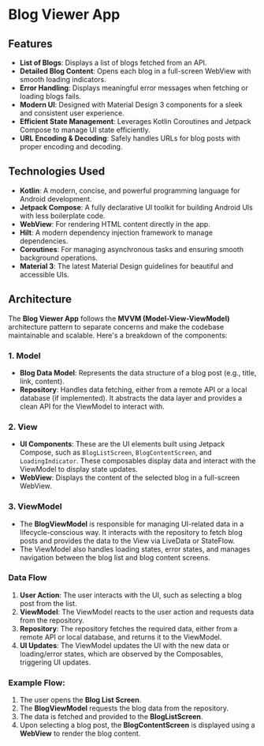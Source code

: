 # Blog Viewer App

## Features

- **List of Blogs**: Displays a list of blogs fetched from an API.
- **Detailed Blog Content**: Opens each blog in a full-screen WebView with smooth loading indicators.
- **Error Handling**: Displays meaningful error messages when fetching or loading blogs fails.
- **Modern UI**: Designed with Material Design 3 components for a sleek and consistent user experience.
- **Efficient State Management**: Leverages Kotlin Coroutines and Jetpack Compose to manage UI state efficiently.
- **URL Encoding & Decoding**: Safely handles URLs for blog posts with proper encoding and decoding.

## Technologies Used

- **Kotlin**: A modern, concise, and powerful programming language for Android development.
- **Jetpack Compose**: A fully declarative UI toolkit for building Android UIs with less boilerplate code.
- **WebView**: For rendering HTML content directly in the app.
- **Hilt**: A modern dependency injection framework to manage dependencies.
- **Coroutines**: For managing asynchronous tasks and ensuring smooth background operations.
- **Material 3**: The latest Material Design guidelines for beautiful and accessible UIs.

## Architecture

The **Blog Viewer App** follows the **MVVM (Model-View-ViewModel)** architecture pattern to separate concerns and make the codebase maintainable and scalable. Here's a breakdown of the components:

### 1. **Model**

- **Blog Data Model**: Represents the data structure of a blog post (e.g., title, link, content).
- **Repository**: Handles data fetching, either from a remote API or a local database (if implemented). It abstracts the data layer and provides a clean API for the ViewModel to interact with.
  
### 2. **View**

- **UI Components**: These are the UI elements built using Jetpack Compose, such as `BlogListScreen`, `BlogContentScreen`, and `LoadingIndicator`. These composables display data and interact with the ViewModel to display state updates.
- **WebView**: Displays the content of the selected blog in a full-screen WebView.

### 3. **ViewModel**

- The **BlogViewModel** is responsible for managing UI-related data in a lifecycle-conscious way. It interacts with the repository to fetch blog posts and provides the data to the View via LiveData or StateFlow.
- The ViewModel also handles loading states, error states, and manages navigation between the blog list and blog content screens.

### Data Flow

1. **User Action**: The user interacts with the UI, such as selecting a blog post from the list.
2. **ViewModel**: The ViewModel reacts to the user action and requests data from the repository.
3. **Repository**: The repository fetches the required data, either from a remote API or local database, and returns it to the ViewModel.
4. **UI Updates**: The ViewModel updates the UI with the new data or loading/error states, which are observed by the Composables, triggering UI updates.

### Example Flow:

1. The user opens the **Blog List Screen**.
2. The **BlogViewModel** requests the blog data from the repository.
3. The data is fetched and provided to the **BlogListScreen**.
4. Upon selecting a blog post, the **BlogContentScreen** is displayed using a **WebView** to render the blog content.
